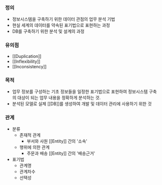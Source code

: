### 정의
- 정보시스템을 구축하기 위한 데이터 관점의 업무 분석 기법
- 현실 세계의 데이터를 약속된 표기법으로 표현하는 과정
- DB를 구축하기 위한 분석 및 설계의 과정

### 유의점
- [[Duplication]]
- [[Inflexibility]]
- [[Inconsistency]]

### 목적
- 업무 정보를 구성하는 기초 정보들을 일정한 표기법으로 표현하여 정보시스템 구축의 대상이 되는 업무 내용을 정확하게 분석하는 것.
- 분석된 모델로 실제 [[DB]]를 생성하여 개발 및 데이터 관리에 사용하기 위한 것

### 관계
- 분류
	- 존재적 관계
		- 부서와 사원 [[Entity]] 간의 '소속'
	- 행위에 의한 관계
		- 주문과 배송 [[Entity]] 간의 '배송근거'
- 표기법
	- 관계명
	- 관계차수
	- 선택성

